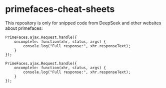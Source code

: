 # primefaces-cheat-sheets

This repository is only for snipped code from DeepSeek and other websites about primefaces:

```
PrimeFaces.ajax.Request.handle({
    oncomplete: function(xhr, status, args) {
        console.log("Full response:", xhr.responseText);
    }
});
```

```
PrimeFaces.ajax.Request.handle({
    oncomplete: function(xhr, status, args) {
        console.log("Full response:", xhr.responseText);
    }
});
```
